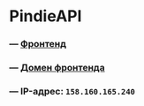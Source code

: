 # PindieAPI

### — [Фронтенд](https://github.com/lumenpearson/practicum-pindie_frontend/tree/last-review)

### — [Домен фронтенда](https://lumens-pindie.nomoredomainswork.ru)

### — IP-адрес: `158.160.165.240`
